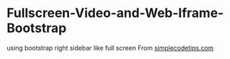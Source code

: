 # Fullscreen-Video-and-Web-Iframe-Bootstrap
using bootstrap right sidebar like full screen
From [simplecodetips.com](https://simplecodetips.com/demo/jQuery-sidebar-menu/)